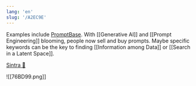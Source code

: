 ```yaml
---
lang: 'en'
slug: '/A2EC9E'
---
```


Examples include [PromptBase](https://promptbase.com/).
With [[Generative AI]] and [[Prompt Engineering]] blooming, people now sell and buy prompts.
Maybe specific keywords can be the key to finding [[Information among Data]] or [[Search in a Latent Space]].

[Sintra 🤖](https://trysintra.com)

![[76BD99.png]]

